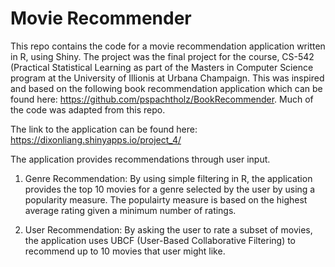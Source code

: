 # Movie Recommender

This repo contains the code for a movie recommendation application written in R, using Shiny. The project was the final project for the course, CS-542 (Practical Statistical Learning as part of the Masters in Computer Science program at the University of Illionis at Urbana Champaign. This was inspired and based on the following book recommendation application which can be found here: https://github.com/pspachtholz/BookRecommender. Much of the code was adapted from this repo. 

The link to the application can be found here: https://dixonliang.shinyapps.io/project_4/

The application provides recommendations through user input. 

1) Genre Recommendation: By using simple filtering in R, the application provides the top 10 movies for a genre selected by the user by using a popularity measure. The populairty measure is based on the highest average rating given a minimum number of ratings. 

2) User Recommendation: By asking the user to rate a subset of movies, the application uses UBCF (User-Based Collaborative Filtering) to recommend up to 10 movies that user might like. 


